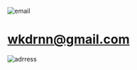 ![email](https://img.shields.io/badge/email-red)    
# wkdrnn@gmail.com
![adrress](https://img.shields.io/badge/address-blue)   
